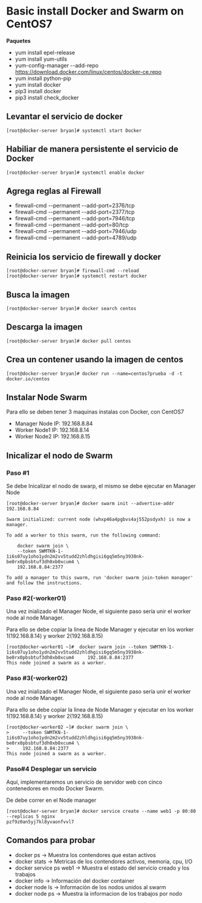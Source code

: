 # Basic install Docker and Swarm on CentOS7

**Paquetes**

* []() yum install epel-release
* []() yum install yum-utils
* []() yum-config-manager --add-repo https://download.docker.com/linux/centos/docker-ce.repo
* []() yum install python-pip
* []() yum install docker
* []() pip3 install docker 
* []() pip3 install check_docker

## Levantar el servicio de docker
```
[root@docker-server bryan]# systemctl start Docker
```
## Habiliar de manera persistente el servicio de Docker
```
[root@docker-server bryan]# systemctl enable docker
```

## Agrega reglas al Firewall

* []() firewall-cmd --permanent --add-port=2376/tcp
* []() firewall-cmd --permanent --add-port=2377/tcp
* []() firewall-cmd --permanent --add-port=7946/tcp
* []() firewall-cmd --permanent --add-port=80/tcp
* []() firewall-cmd --permanent --add-port=7946/udp
* []() firewall-cmd --permanent --add-port=4789/udp

## Reinicia los servicio de firewall y docker
```
[root@docker-server bryan]# firewall-cmd --reload
[root@docker-server bryan]# systemctl restart docker
```

## Busca la imagen
```
[root@docker-server bryan]# docker search centos
```
## Descarga la imagen
```
[root@docker-server bryan]# docker pull centos
```

## Crea un contener usando la imagen de centos
```
[root@docker-server bryan]# docker run --name=centos7prueba -d -t docker.io/centos
```

## Instalar Node Swarm

Para ello se deben tener 3 maquinas instalas con Docker, con CentOS7

* []() Manager Node IP: 192.168.8.84
* []() Worker Node1 IP:  192.168.8.14
* []() Worker Node2 IP:  192.168.8.15

## Inicalizar el nodo de Swarm

### Paso #1

Se debe Inicalizar el nodo de swarp, el mismo se debe ejecutar en Manager Node

```
[root@docker-server bryan]# docker swarm init --advertise-addr 192.168.8.84

Swarm initialized: current node (whxp46a4pgbvs4aj552psdyxh) is now a manager.

To add a worker to this swarm, run the following command:

    docker swarm join \
    --token SWMTKN-1-1i6s07uy1oho1ydn2m2vv5tudd2zhldhgisi6gq5m5ny3938nk-be0rx0pbsbtuf3dh0xb0xcum4 \
    192.168.8.84:2377

To add a manager to this swarm, run 'docker swarm join-token manager' and follow the instructions.
```
### Paso #2(-worker01)

Una vez inializado el Manager Node, el siguiente paso sería unir el worker node al node Manager.

Para ello se debe copiar la linea de Node Manager y ejecutar en los worker 1(192.168.8.14) y worker 2(192.168.8.15)

```
[root@docker-worker01 ~]#  docker swarm join --token SWMTKN-1-1i6s07uy1oho1ydn2m2vv5tudd2zhldhgisi6gq5m5ny3938nk-be0rx0pbsbtuf3dh0xb0xcum4     192.168.8.84:2377
This node joined a swarm as a worker.
```

### Paso #3(-worker02)

Una vez inializado el Manager Node, el siguiente paso sería unir el worker node al node Manager.

Para ello se debe copiar la linea de Node Manager y ejecutar en los worker 1(192.168.8.14) y worker 2(192.168.8.15)

```
[root@docker-worker02 ~]# docker swarm join \
>     --token SWMTKN-1-1i6s07uy1oho1ydn2m2vv5tudd2zhldhgisi6gq5m5ny3938nk-be0rx0pbsbtuf3dh0xb0xcum4 \
>     192.168.8.84:2377
This node joined a swarm as a worker.
```
### Paso#4 Desplegar un servicio

Aquí, implementaremos un servicio de servidor web con  cinco contenedores en modo Docker Swarm.

De debe correr en el Node manager

```
[root@docker-server bryan]# docker service create --name web1 -p 80:80 --replicas 5 nginx
pzf9z0an5yj7kl8yvaonfvvl7
```

## Comandos para probar

* []() docker ps -> Muestra los contendores que estan activos
* []() docker stats ->  Metricas de los contendores activos, memoria, cpu, I/O
* []() docker service  ps web1 -> Muestra el estado del servicio creado y los trabajos
* []() docker info -> Información del docker container
* []() docker node ls -> Información de los nodos unidos al swarm
* []() docker node ps -> Muestra la informacion de los trabajos por nodo










